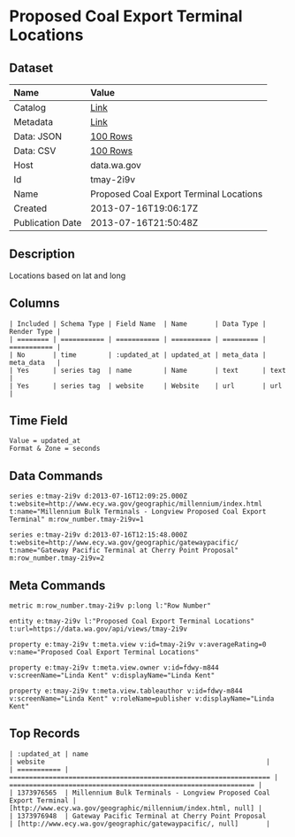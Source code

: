 # Proposed Coal Export Terminal Locations

## Dataset

| Name | Value |
| :--- | :---- |
| Catalog | [Link](https://catalog.data.gov/dataset/proposed-coal-export-terminal-locations-dec94) |
| Metadata | [Link](https://data.wa.gov/api/views/tmay-2i9v) |
| Data: JSON | [100 Rows](https://data.wa.gov/api/views/tmay-2i9v/rows.json?max_rows=100) |
| Data: CSV | [100 Rows](https://data.wa.gov/api/views/tmay-2i9v/rows.csv?max_rows=100) |
| Host | data.wa.gov |
| Id | tmay-2i9v |
| Name | Proposed Coal Export Terminal Locations |
| Created | 2013-07-16T19:06:17Z |
| Publication Date | 2013-07-16T21:50:48Z |

## Description

Locations based on lat and long

## Columns

```ls
| Included | Schema Type | Field Name  | Name       | Data Type | Render Type |
| ======== | =========== | =========== | ========== | ========= | =========== |
| No       | time        | :updated_at | updated_at | meta_data | meta_data   |
| Yes      | series tag  | name        | Name       | text      | text        |
| Yes      | series tag  | website     | Website    | url       | url         |
```

## Time Field

```ls
Value = updated_at
Format & Zone = seconds
```

## Data Commands

```ls
series e:tmay-2i9v d:2013-07-16T12:09:25.000Z t:website=http://www.ecy.wa.gov/geographic/millennium/index.html t:name="Millennium Bulk Terminals - Longview Proposed Coal Export Terminal" m:row_number.tmay-2i9v=1

series e:tmay-2i9v d:2013-07-16T12:15:48.000Z t:website=http://www.ecy.wa.gov/geographic/gatewaypacific/ t:name="Gateway Pacific Terminal at Cherry Point Proposal" m:row_number.tmay-2i9v=2
```

## Meta Commands

```ls
metric m:row_number.tmay-2i9v p:long l:"Row Number"

entity e:tmay-2i9v l:"Proposed Coal Export Terminal Locations" t:url=https://data.wa.gov/api/views/tmay-2i9v

property e:tmay-2i9v t:meta.view v:id=tmay-2i9v v:averageRating=0 v:name="Proposed Coal Export Terminal Locations"

property e:tmay-2i9v t:meta.view.owner v:id=fdwy-m844 v:screenName="Linda Kent" v:displayName="Linda Kent"

property e:tmay-2i9v t:meta.view.tableauthor v:id=fdwy-m844 v:screenName="Linda Kent" v:roleName=publisher v:displayName="Linda Kent"
```

## Top Records

```ls
| :updated_at | name                                                               | website                                                        | 
| =========== | ================================================================== | ============================================================== | 
| 1373976565  | Millennium Bulk Terminals - Longview Proposed Coal Export Terminal | [http://www.ecy.wa.gov/geographic/millennium/index.html, null] | 
| 1373976948  | Gateway Pacific Terminal at Cherry Point Proposal                  | [http://www.ecy.wa.gov/geographic/gatewaypacific/, null]       | 
```